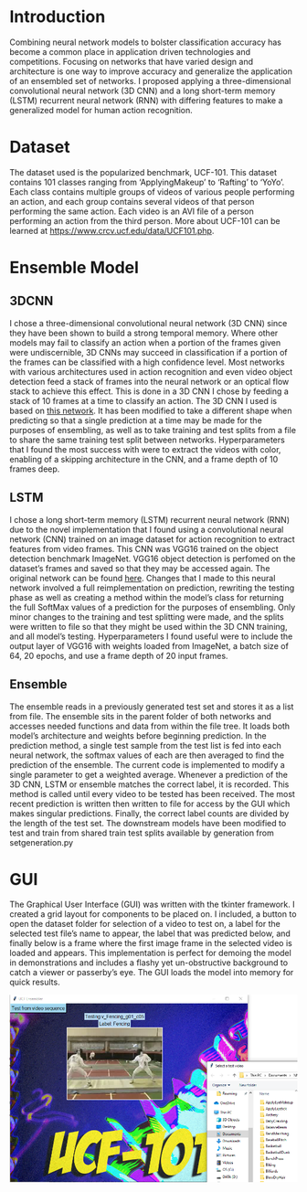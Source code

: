 # Introduction
Combining neural network models to bolster classification accuracy has become a common place in application driven technologies and competitions. Focusing on networks that have varied design and architecture is one way to improve accuracy and generalize the application of an ensembled set of networks. I proposed applying a three-dimensional convolutional neural network (3D CNN) and a long short-term memory (LSTM) recurrent neural network (RNN) with differing features to make a generalized model for human action recognition. 

# Dataset
The dataset used is the popularized benchmark, UCF-101. This dataset contains 101 classes ranging from ‘ApplyingMakeup’ to ‘Rafting’ to ‘YoYo’. Each class contains multiple groups of videos of various people performing an action, and each group contains several videos of that person performing the same action. Each video is an AVI file of a person performing an action from the third person. More about UCF-101 can be learned at https://www.crcv.ucf.edu/data/UCF101.php.

# Ensemble Model

## 3DCNN
I chose a three-dimensional convolutional neural network (3D CNN) since they have been shown to build a strong temporal memory. Where other models may fail to classify an action when a portion of the frames given were undiscernible, 3D CNNs may succeed in classification if a portion of the frames can be classified with a high confidence level. Most networks with various architectures used in action recognition and even video object detection feed a stack of frames into the neural network or an optical flow stack to achieve this effect. This is done in a 3D CNN I chose by feeding a stack of 10 frames at a time to classify an action. The 3D CNN I used is based on [this network](https://github.com/dipakkr/3d-cnn-action-recognition/tree/master/3DCNN-v2.0). It has been modified to take a different shape when predicting so that a single prediction at a time may be made for the purposes of ensembling, as well as to take training and test splits from a file to share the same training test split between networks.  Hyperparameters that I found the most success with were to extract the videos with color, enabling of a skipping architecture in the CNN, and a frame depth of 10 frames deep.  

## LSTM
I chose a long short-term memory (LSTM) recurrent neural network (RNN) due to the novel implementation that I found using a convolutional neural network (CNN) trained on an image dataset for action recognition to extract features from video frames. This CNN was VGG16 trained on the object detection benchmark ImageNet. VGG16 object detection is perfomed on the dataset’s frames and saved so that they may be accessed again.  The original network can be found [here](https://github.com/chen0040/keras-video-classifier). Changes that I made to this neural network involved a full reimplementation on prediction, rewriting the testing phase as well as creating a method within the model’s class for returning the full SoftMax values of a prediction for the purposes of ensembling. Only minor changes to the training and test splitting were made, and the splits were written to file so that they might be used within the 3D CNN training, and all model’s testing. Hyperparameters I found useful were to include the output layer of VGG16 with weights loaded from ImageNet, a batch size of 64, 20 epochs, and use a frame depth of 20 input frames.

## Ensemble
The ensemble reads in a previously generated test set and stores it as a list from file. The ensemble sits in the parent folder of both networks and accesses needed functions and data from within the file tree. It loads both model’s architecture and weights before beginning prediction. In the prediction method, a single test sample from the test list is fed into each neural network, the softmax values of each are then averaged to find the prediction of the ensemble. The current code is implemented to modify a single parameter to get a weighted average. Whenever a prediction of the 3D CNN, LSTM or ensemble matches the correct label, it is recorded. This method is called until every video to be tested has been received. The most recent prediction is written then written to file for access by the GUI which makes singular predictions. Finally, the correct label counts are divided by the length of the test set.  The downstream models have been modified to test and train from shared train test splits available by generation from setgeneration.py

# GUI
The Graphical User Interface (GUI) was written with the tkinter framework. I created a grid layout for components to be placed on. I included, a button to open the dataset folder for selection of a video to test on, a label for the selected test file’s name to appear, the label that was predicted below, and finally below is a frame where the first image frame in the selected video is loaded and appears. This implementation is perfect for demoing the model in demonstrations and includes a flashy yet un-obstructive background to catch a viewer or passerby’s eye. The GUI loads the model into memory for quick results.

![Alt Text](https://github.com/KevNeff/UCF-Ensemble/blob/master/GUI%20example.PNG)
